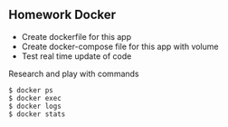 ## Homework Docker

 - Create dockerfile for this app
 - Create docker-compose file for this app with volume
 - Test real time update of code

Research and play with commands
```shell
$ docker ps
$ docker exec 
$ docker logs
$ docker stats
```
